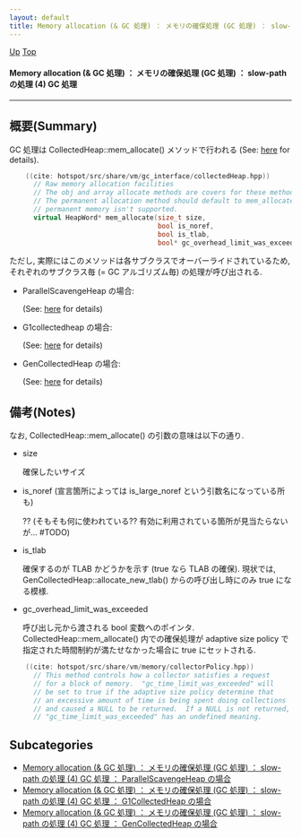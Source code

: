 ```yaml
---
layout: default
title: Memory allocation (& GC 処理) ： メモリの確保処理 (GC 処理) ： slow-path の処理 (4) GC 処理
---
```

[Up](no30267vB.html) [Top](../index.html)

#### Memory allocation (& GC 処理) ： メモリの確保処理 (GC 処理) ： slow-path の処理 (4) GC 処理

--- 
## 概要(Summary)
GC 処理は CollectedHeap::mem_allocate() メソッドで行われる (See: [here](no28916Q0G.html) for details).


```cpp
    ((cite: hotspot/src/share/vm/gc_interface/collectedHeap.hpp))
      // Raw memory allocation facilities
      // The obj and array allocate methods are covers for these methods.
      // The permanent allocation method should default to mem_allocate if
      // permanent memory isn't supported.
      virtual HeapWord* mem_allocate(size_t size,
                                     bool is_noref,
                                     bool is_tlab,
                                     bool* gc_overhead_limit_was_exceeded) = 0;
```

ただし, 実際にはこのメソッドは各サブクラスでオーバーライドされているため, それぞれのサブクラス毎 (= GC アルゴリズム毎) の処理が呼び出される.

* ParallelScavengeHeap の場合: 

  (See: [here](no3718vrX.html) for details)

* G1collectedheap の場合:
  
  (See: [here](no28916fAb.html) for details)

* GenCollectedHeap の場合:
  
  (See: [here](no28916sKh.html) for details)

## 備考(Notes)
なお, CollectedHeap::mem_allocate() の引数の意味は以下の通り.

  * size
    
    確保したいサイズ

  * is_noref (宣言箇所によっては is_large_noref という引数名になっている所も)
    
    ?? (そもそも何に使われている?? 有効に利用されている箇所が見当たらないが... #TODO)

  * is_tlab

    確保するのが TLAB かどうかを示す (true なら TLAB の確保).
    現状では, GenCollectedHeap::allocate_new_tlab() からの呼び出し時にのみ true になる模様.

  * gc_overhead_limit_was_exceeded

    呼び出し元から渡される bool 変数へのポインタ.
    CollectedHeap::mem_allocate() 内での確保処理が adaptive size policy で指定された時間制約が満たせなかった場合に true にセットされる.


```cpp
    ((cite: hotspot/src/share/vm/memory/collectorPolicy.hpp))
      // This method controls how a collector satisfies a request
      // for a block of memory.  "gc_time_limit_was_exceeded" will
      // be set to true if the adaptive size policy determine that
      // an excessive amount of time is being spent doing collections
      // and caused a NULL to be returned.  If a NULL is not returned,
      // "gc_time_limit_was_exceeded" has an undefined meaning.
```




## Subcategories
* [Memory allocation (& GC 処理) ： メモリの確保処理 (GC 処理) ： slow-path の処理 (4) GC 処理 ： ParallelScavengeHeap の場合](no3718vrX.html)
* [Memory allocation (& GC 処理) ： メモリの確保処理 (GC 処理) ： slow-path の処理 (4) GC 処理 ： G1CollectedHeap の場合 ](no28916fAb.html)
* [Memory allocation (& GC 処理) ： メモリの確保処理 (GC 処理) ： slow-path の処理 (4) GC 処理 ： GenCollectedHeap の場合 ](no28916sKh.html)



